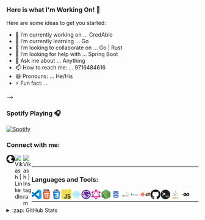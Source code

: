 ### Here is what I'm Working On! 👋


Here are some ideas to get you started:

- 🔭 I’m currently working on ... CredAble
- 🌱 I’m currently learning ... Go
- 👯 I’m looking to collaborate on ... Go | Rust
- 🤔 I’m looking for help with ... Spring Boot
- 💬 Ask me about ... Anything
- 📫 How to reach me: ... 9716484616
- 😄 Pronouns: ... He/His
- ⚡ Fun fact: ... 

-->

### Spotify Playing 🎧
[![Spotify](https://novatorem.vikas981.vercel.app/api/spotify)](https://open.spotify.com/user/31rd3mcypkbrgunsd3bmi5jk4rue)


### Connect with me:

[<img align="left" alt="vikash.com" width="22px" src="https://raw.githubusercontent.com/iconic/open-iconic/master/svg/globe.svg" />](https://new-tech-blogs.herokuapp.com/)
[<img align="left" alt="Vikash | LinkedIn" width="22px" src="https://cdn.jsdelivr.net/npm/simple-icons@v3/icons/linkedin.svg" />](https://www.linkedin.com/in/vikash-singh-962b19103/)
[<img align="left" alt="Vikash | Instagram" width="22px" src="https://cdn.jsdelivr.net/npm/simple-icons@v3/icons/instagram.svg" />](https://www.linkedin.com/in/vikash-singh-962b19103/)

<br />

----

### Languages and Tools:

<img align="left" alt="Visual Studio Code" width="26px" src="https://raw.githubusercontent.com/github/explore/80688e429a7d4ef2fca1e82350fe8e3517d3494d/topics/visual-studio-code/visual-studio-code.png" />
<img align="left" alt="HTML5" width="26px" src="https://raw.githubusercontent.com/github/explore/80688e429a7d4ef2fca1e82350fe8e3517d3494d/topics/html/html.png" />
<img align="left" alt="CSS3" width="26px" src="https://raw.githubusercontent.com/github/explore/80688e429a7d4ef2fca1e82350fe8e3517d3494d/topics/css/css.png" />
<img align="left" alt="JavaScript" width="26px" src="https://raw.githubusercontent.com/github/explore/80688e429a7d4ef2fca1e82350fe8e3517d3494d/topics/javascript/javascript.png" />
<img align="left" alt="React" width="26px" src="https://raw.githubusercontent.com/github/explore/80688e429a7d4ef2fca1e82350fe8e3517d3494d/topics/react/react.png" />
<img align="left" alt="Gatsby" width="26px" src="https://raw.githubusercontent.com/github/explore/e94815998e4e0713912fed477a1f346ec04c3da2/topics/gatsby/gatsby.png" />
<img align="left" alt="GraphQL" width="26px" src="https://raw.githubusercontent.com/github/explore/80688e429a7d4ef2fca1e82350fe8e3517d3494d/topics/graphql/graphql.png" />
<img align="left" alt="Node.js" width="26px" src="https://raw.githubusercontent.com/github/explore/80688e429a7d4ef2fca1e82350fe8e3517d3494d/topics/nodejs/nodejs.png" />
<img align="left" alt="SQL" width="26px" src="https://raw.githubusercontent.com/github/explore/80688e429a7d4ef2fca1e82350fe8e3517d3494d/topics/sql/sql.png" />
<img align="left" alt="MySQL" width="26px" src="https://raw.githubusercontent.com/github/explore/80688e429a7d4ef2fca1e82350fe8e3517d3494d/topics/mysql/mysql.png" />
<img align="left" alt="MongoDB" width="26px" src="https://raw.githubusercontent.com/github/explore/80688e429a7d4ef2fca1e82350fe8e3517d3494d/topics/mongodb/mongodb.png" />
<img align="left" alt="Git" width="26px" src="https://raw.githubusercontent.com/github/explore/80688e429a7d4ef2fca1e82350fe8e3517d3494d/topics/git/git.png" />
<img align="left" alt="GitHub" width="26px" src="https://raw.githubusercontent.com/github/explore/78df643247d429f6cc873026c0622819ad797942/topics/github/github.png" />
<img align="left" alt="Terminal" width="26px" src="https://raw.githubusercontent.com/github/explore/80688e429a7d4ef2fca1e82350fe8e3517d3494d/topics/terminal/terminal.png" />
<img align="left" alt="Java" width="26px" src="https://raw.githubusercontent.com/github/explore/80688e429a7d4ef2fca1e82350fe8e3517d3494d/topics/java/java.png"/>

<img align="left" alt="Terminal" width="26px" src="https://raw.githubusercontent.com/github/explore/80688e429a7d4ef2fca1e82350fe8e3517d3494d/topics/go/go.png" />




<br />

----

<details>
  <summary>:zap: GitHub Stats</summary>
  
<img align="left" alt="Vikash Singh's GitHub Stats" src="https://github-readme-stats.codestackr.vercel.app/api?username=vikas981&show_icons=true&hide_border=true"/>

</details>



